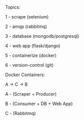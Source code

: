 Topics:


1 - scrape (selenium) 

2 - amqp (rabbitmq)

3 - database (mongodb/postgresql)

4 - web app (flask/django)

5 - containerize (docker)

6 - version-control (git)



Docker Containers: 


A -> C -> B 


A - (Scraper + Producer)

B - (Consumer + DB + Web App)

C - (Rabbitmq)
